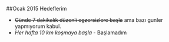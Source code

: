 ##Ocak 2015 Hedeflerim


- ~~Günde 7 dakikalık düzenli egzersizlere başla~~ ama bazı gunler yapmıyorum kabul.
- *Her hafta 10 km koşmaya başla* - Başlamadım

